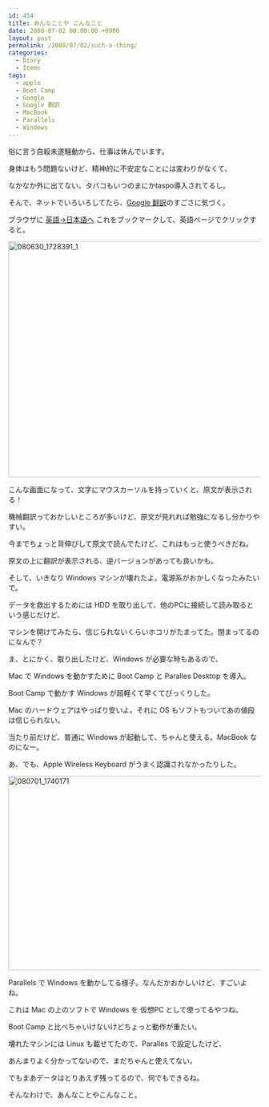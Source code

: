 ```yaml
---
id: 454
title: あんなことや こんなこと
date: 2008-07-02 00:00:00 +0900
layout: post
permalink: /2008/07/02/such-a-thing/
categories:
  - Diary
  - Items
tags:
  - apple
  - Boot Camp
  - Google
  - Google 翻訳
  - MacBook
  - Parallels
  - Windows
---
```

俗に言う自殺未遂騒動から、仕事は休んでいます。
  
身体はもう問題ないけど、精神的に不安定なことには変わりがなくて、
  
なかなか外に出てない。タバコもいつのまにかtaspo導入されてるし。

<!--more-->

そんで、ネットでいろいろしてたら、[Google 翻訳](http://translate.google.com)のすごさに気づく。
  
ブラウザに [英語→日本語へ](//translate.google.com/translate?u='+escape(location.href)+'&hl=ja&langpair=en|ja&tbb=1&ie='+e;};) これをブックマークして、英語ページでクリックすると。
  
[<img src="http://monta.ampomtan.com/wp-content/uploads/sites/6/2008/07/080630_1728391_1-620x471.jpg" alt="080630_1728391_1" width="620" height="471" class="alignnone size-medium wp-image-2280" />](http://monta.ampomtan.com/wp-content/uploads/sites/6/2008/07/080630_1728391_1.jpg)
  
こんな画面になって、文字にマウスカーソルを持っていくと、原文が表示される！
  
機械翻訳っておかしいところが多いけど、原文が見れれば勉強になるし分かりやすい。
  
今までちょっと背伸びして原文で読んでたけど、これはもっと使うべきだね。
  
原文の上に翻訳が表示される、逆バージョンがあっても良いかも。

そして、いきなり Windows マシンが壊れたよ。電源系がおかしくなったみたいで。
  
データを救出するためには HDD を取り出して、他のPCに接続して読み取るという感じだけど、
  
マシンを開けてみたら、信じられないくらいホコリがたまってた。閉まってるのになんで？
  
ま、とにかく、取り出したけど、Windows が必要な時もあるので、
  
Mac で Windows を動かすために Boot Camp と Paralles Desktop を導入。
  
Boot Camp で動かす Windows が超軽くて早くてびっくりした。
  
Mac のハードウェアはやっぱり安いよ。それに OS もソフトもついてあの値段は信じられない。
  
当たり前だけど、普通に Windows が起動して、ちゃんと使える。MacBook なのになー。
  
あ、でも、Apple Wireless Keyboard がうまく認識されなかったりした。

[<img src="http://monta.ampomtan.com/wp-content/uploads/sites/6/2008/07/080701_1740171-620x388.jpg" alt="080701_1740171" width="620" height="388" class="alignnone size-medium wp-image-2281" />](http://monta.ampomtan.com/wp-content/uploads/sites/6/2008/07/080701_1740171.jpg)
  
Parallels で Windows を動かしてる様子。なんだかおかしいけど、すごいよね。
  
これは Mac の上のソフトで Windows を 仮想PC として使ってるやつね。
  
Boot Camp と比べちゃいけないけどちょっと動作が重たい。
  
壊れたマシンには Linux も載せてたので、Paralles で設定したけど、
  
あんまりよく分かってないので、まだちゃんと使えてない。
  
でもまあデータはとりあえず残ってるので、何でもできるね。

そんなわけで、あんなことやこんなこと。
